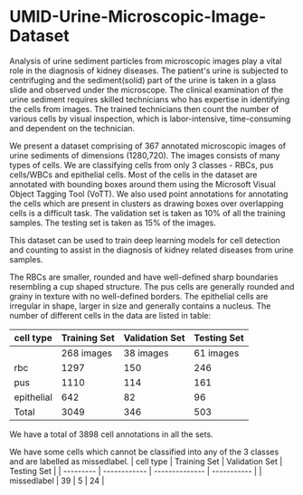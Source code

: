 # UMID-Urine-Microscopic-Image-Dataset

Analysis of urine sediment particles from microscopic images play a vital role in the diagnosis of kidney diseases. The patient's urine is subjected to centrifuging and the sediment(solid) part of the urine is taken in a glass slide and observed under the microscope. The clinical examination of the urine sediment requires skilled technicians who has expertise in identifying the cells from images. The trained technicians then count the number of various cells by visual inspection, which is labor-intensive, time-consuming and dependent on the technician.

We present a dataset comprising of 367 annotated microscopic images of urine sediments of dimensions (1280,720). The images consists of many types of cells. We are classifying cells from only 3 classes - RBCs, pus cells/WBCs and epithelial cells. Most of the cells in the dataset are annotated with bounding boxes around them using the Microsoft Visual Object Tagging Tool (VoTT). We also used point annotations for annotating the cells which are present in clusters as drawing boxes over overlapping cells is a difficult task. The validation set is taken as 10% of all the training samples. The testing set is taken as 15% of the images.  

This dataset can be used to train deep learning models for cell detection and counting to assist in the diagnosis of kidney related diseases from urine samples. 

The RBCs are smaller, rounded and have well-defined sharp boundaries resembling a cup shaped structure. The pus cells are generally rounded and grainy in texture with no well-defined borders. The epithelial cells are irregular in shape, larger in size and generally contains a nucleus. The number of different cells in the data are listed in table:

| cell type | Training Set | Validation Set | Testing Set |
| --------- | ------------ | -------------- | ----------- |
|           | 268 images   | 38 images      | 61 images   |
| rbc | 1297 | 150 | 246 |
| pus | 1110 | 114 | 161 |
| epithelial | 642 | 82 | 96 |
| Total | 3049 | 346 | 503 |

We have a total of 3898 cell annotations in all the sets.

We have some cells which cannot be classified into any of the 3 classes and are labelled as missedlabel.
| cell type | Training Set | Validation Set | Testing Set |
| --------- | ------------ | -------------- | ----------- |
| missedlabel | 39 | 5 | 24 |
